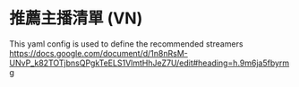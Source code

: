 # 推薦主播清單 (VN)

This yaml config is used to define the recommended streamers
https://docs.google.com/document/d/1n8nRsM-UNvP_k82TOTjbnsQPgkTeELS1VlmtHhJeZ7U/edit#heading=h.9m6ja5fbyrmg
